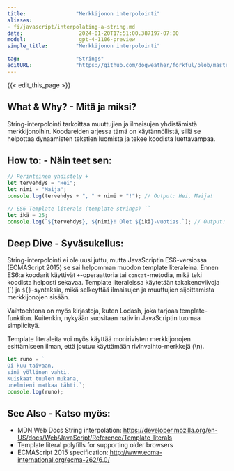 ```yaml
---
title:                "Merkkijonon interpolointi"
aliases:
- fi/javascript/interpolating-a-string.md
date:                  2024-01-20T17:51:00.387197-07:00
model:                 gpt-4-1106-preview
simple_title:         "Merkkijonon interpolointi"

tag:                  "Strings"
editURL:              "https://github.com/dogweather/forkful/blob/master/content/fi/javascript/interpolating-a-string.md"
---
```


{{< edit_this_page >}}

## What & Why? - Mitä ja miksi?
String-interpolointi tarkoittaa muuttujien ja ilmaisujen yhdistämistä merkkijonoihin. Koodareiden arjessa tämä on käytännöllistä, sillä se helpottaa dynaamisten tekstien luomista ja tekee koodista luettavampaa.

## How to: - Näin teet sen:
```JavaScript
// Perinteinen yhdistely +
let tervehdys = "Hei";
let nimi = "Maija";
console.log(tervehdys + ", " + nimi + "!"); // Output: Hei, Maija!

// ES6 Template literals (template strings) ``
let ikä = 25;
console.log(`${tervehdys}, ${nimi}! Olet ${ikä}-vuotias.`); // Output: Hei, Maija! Olet 25-vuotias.
```

## Deep Dive - Syväsukellus:
String-interpolointi ei ole uusi juttu, mutta JavaScriptin ES6-versiossa (ECMAScript 2015) se sai helpomman muodon template literaleina. Ennen ES6:a koodarit käyttivät `+`-operaattoria tai `concat`-metodia, mikä teki koodista helposti sekavaa. Template literaleissa käytetään takakenoviivoja (\`) ja `${}`-syntaksia, mikä selkeyttää ilmaisujen ja muuttujien sijoittamista merkkijonojen sisään.

Vaihtoehtona on myös kirjastoja, kuten Lodash, joka tarjoaa template-funktion. Kuitenkin, nykyään suositaan nativiin JavaScriptin tuomaa simplicityä.

Template literaleita voi myös käyttää monirivisten merkkijonojen esittämiseen ilman, että joutuu käyttämään rivinvaihto-merkkejä (\n).

```JavaScript
let runo = `
Oi kuu taivaan,
sinä yöllinen vahti.
Kuiskaat tuulen mukana,
unelmieni matkaa tähti.`;
console.log(runo);
```

## See Also - Katso myös:
- MDN Web Docs String interpolation: https://developer.mozilla.org/en-US/docs/Web/JavaScript/Reference/Template_literals
- Template literal polyfills for supporting older browsers
- ECMAScript 2015 specification: http://www.ecma-international.org/ecma-262/6.0/
